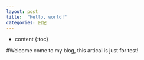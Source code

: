 ```yaml
---
layout: post
title:  "Hello, world!"
categories: 日记
---
```

* content
{:toc}




#Welcome come to my blog, this artical is just for test!